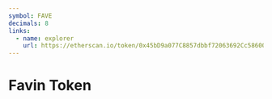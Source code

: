 ```yaml
---
symbol: FAVE
decimals: 8
links:
  - name: explorer
    url: https://etherscan.io/token/0x45bD9a077C8857dbbf72063692Cc58600199DEdB
---
```


# Favin Token
